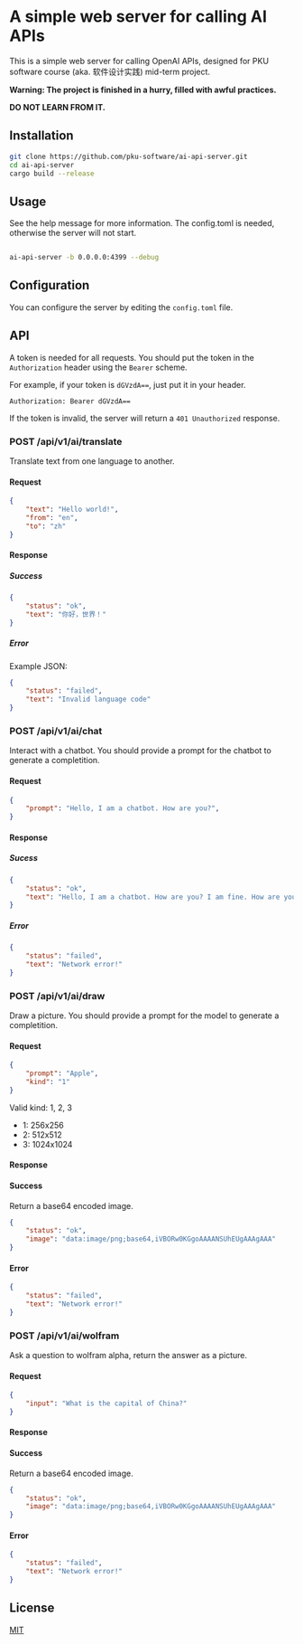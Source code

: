 # A simple web server for calling AI APIs

This is a simple web server for calling OpenAI APIs, designed for PKU software course (aka. 软件设计实践) mid-term project.

**Warning: The project is finished in a hurry, filled with awful practices.**

**DO NOT LEARN FROM IT.**

## Installation

```bash
git clone https://github.com/pku-software/ai-api-server.git
cd ai-api-server
cargo build --release
```

## Usage

See the help message for more information. The config.toml is needed, otherwise the server will not start.


```bash

ai-api-server -b 0.0.0.0:4399 --debug

```

## Configuration

You can configure the server by editing the `config.toml` file. 

## API

A token is needed for all requests. You should put the token in the `Authorization` header using the `Bearer` scheme.

For example, if your token is `dGVzdA==`, just put it in your header.

```http
Authorization: Bearer dGVzdA==
```

If the token is invalid, the server will return a `401 Unauthorized` response.

### POST /api/v1/ai/translate

Translate text from one language to another.

#### Request

```json
{
    "text": "Hello world!",
    "from": "en",
    "to": "zh"
}
```

#### Response

##### Success

```json
{
    "status": "ok",
    "text": "你好，世界！"
}
```

##### Error

Example JSON: 

```json
{
    "status": "failed",
    "text": "Invalid language code"
}
```

### POST /api/v1/ai/chat

Interact with a chatbot. You should provide a prompt for the chatbot to generate a completition.

#### Request

```json
{
    "prompt": "Hello, I am a chatbot. How are you?",
}
```

#### Response

##### Sucess

```json
{
    "status": "ok",
    "text": "Hello, I am a chatbot. How are you? I am fine. How are you?"
}
```

##### Error

```json
{
    "status": "failed",
    "text": "Network error!"
}
```

### POST /api/v1/ai/draw

Draw a picture. You should provide a prompt for the model to generate a completition.

#### Request

```json
{
    "prompt": "Apple",
    "kind": "1"
}
```

Valid kind: 1, 2, 3

- 1: 256x256
- 2: 512x512
- 3: 1024x1024

#### Response

#### Success

Return a base64 encoded image.

```json
{
    "status": "ok",
    "image": "data:image/png;base64,iVBORw0KGgoAAAANSUhEUgAAAgAAA"
}
```

#### Error

```json
{
    "status": "failed",
    "text": "Network error!"
}
```

### POST /api/v1/ai/wolfram

Ask a question to wolfram alpha, return the answer as a picture.

#### Request

```json
{
    "input": "What is the capital of China?"
}
```

#### Response

#### Success

Return a base64 encoded image.

```json
{
    "status": "ok",
    "image": "data:image/png;base64,iVBORw0KGgoAAAANSUhEUgAAAgAAA"
}
```

#### Error

```json
{
    "status": "failed",
    "text": "Network error!"
}
```

## License

[MIT](https://choosealicense.com/licenses/mit/)